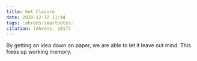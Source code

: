 ```yaml
---
title: Get Closure
date: 2020-12-12 11:44
tags: :ahrens:smartnotes:
citation: (Ahrens, 2017)
---
```

By getting an idea down on paper, we are able to let it leave out mind. This frees up working memory. 
